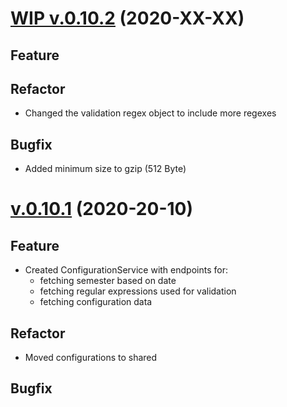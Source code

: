 # [WIP v.0.10.2](https://github.com/upb-uc4/University-Credits-4.0/compare/configuration-v0.10.1...configuration-v0.10.2) (2020-XX-XX)
## Feature
## Refactor
- Changed the validation regex object to include more regexes
## Bugfix
- Added minimum size to gzip (512 Byte)

# [v.0.10.1](https://github.com/upb-uc4/University-Credits-4.0/compare/configuration-v0.10.1...configuration-v0.10.1) (2020-20-10)
## Feature
- Created ConfigurationService with endpoints for:
    - fetching semester based on date
    - fetching regular expressions used for validation
    - fetching configuration data
## Refactor
- Moved configurations to shared
## Bugfix
 
